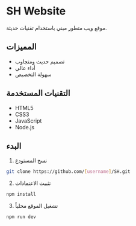 # SH Website

موقع ويب متطور مبني باستخدام تقنيات حديثة.

## المميزات
- تصميم حديث ومتجاوب
- أداء عالي
- سهولة التخصيص

## التقنيات المستخدمة
- HTML5
- CSS3
- JavaScript
- Node.js

## البدء
1. نسخ المستودع
```bash
git clone https://github.com/[username]/SH.git
```
2. تثبيت الاعتمادات
```bash
npm install
```
3. تشغيل الموقع محلياً
```bash
npm run dev
```